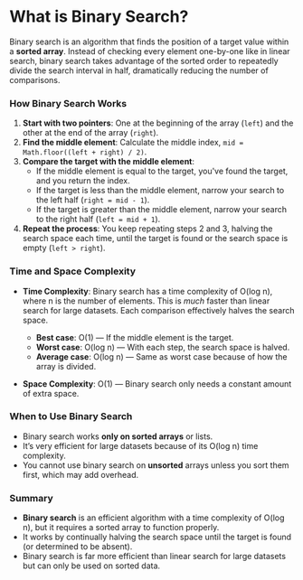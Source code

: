 # What is Binary Search?

Binary search is an algorithm that finds the position of a target value within a **sorted array**. Instead of checking every element one-by-one like in linear search, binary search takes advantage of the sorted order to repeatedly divide the search interval in half, dramatically reducing the number of comparisons.

### How Binary Search Works

1. **Start with two pointers**: One at the beginning of the array (`left`) and the other at the end of the array (`right`).
2. **Find the middle element**: Calculate the middle index, `mid = Math.floor((left + right) / 2)`.
3. **Compare the target with the middle element**:
   - If the middle element is equal to the target, you've found the target, and you return the index.
   - If the target is less than the middle element, narrow your search to the left half (`right = mid - 1`).
   - If the target is greater than the middle element, narrow your search to the right half (`left = mid + 1`).
4. **Repeat the process**: You keep repeating steps 2 and 3, halving the search space each time, until the target is found or the search space is empty (`left > right`).

### Time and Space Complexity

- **Time Complexity**: Binary search has a time complexity of O(log n), where n is the number of elements. This is _much_ faster than linear search for large datasets. Each comparison effectively halves the search space.

  - **Best case**: O(1) — If the middle element is the target.
  - **Worst case**: O(log n) — With each step, the search space is halved.
  - **Average case**: O(log n) — Same as worst case because of how the array is divided.

- **Space Complexity**: O(1) — Binary search only needs a constant amount of extra space.

### When to Use Binary Search

- Binary search works **only on sorted arrays** or lists.
- It’s very efficient for large datasets because of its O(log n) time complexity.
- You cannot use binary search on **unsorted** arrays unless you sort them first, which may add overhead.

### Summary

- **Binary search** is an efficient algorithm with a time complexity of O(log n), but it requires a sorted array to function properly.
- It works by continually halving the search space until the target is found (or determined to be absent).
- Binary search is far more efficient than linear search for large datasets but can only be used on sorted data.

